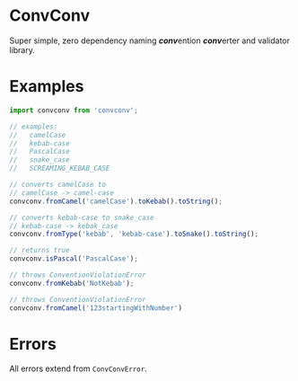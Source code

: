 # ConvConv
Super simple, zero dependency naming ***conv***ention ***conv***erter and validator library.

# Examples
```typescript
import convconv from 'convconv';

// examples:
//   camelCase
//   kebab-case
//   PascalCase
//   snake_case
//   SCREAMING_KEBAB_CASE

// converts camelCase to 
// camelCase -> camel-case
convconv.fromCamel('camelCase').toKebab().toString();

// converts kebab-case to snake_case
// kebab-case -> kebak_case
convconv.fromType('kebab', 'kebab-case').toSnake().toString();

// returns true
convconv.isPascal('PascalCase');

// throws ConventionViolationError
convconv.fromKebab('NotKebab');

// throws ConventionViolationError
convconv.fromCamel('123startingWithNumber')
```
# Errors
All errors extend from `ConvConvError`.
